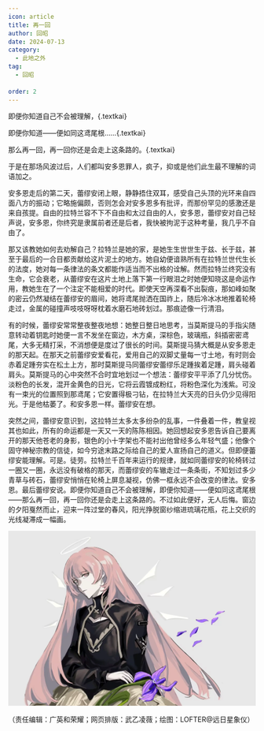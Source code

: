 ```yaml
---
icon: article
title: 再一回
author: 回昭
date: 2024-07-13
category:
  - 此地之外
tag:
  - 回昭

order: 2
---
```


即便你知道自己不会被理解，{.textkai}

即便你知道——便如同这鸢尾根……{.textkai}

那么再一回，再一回你还是会走上这条路的。{.textkai}

<!-- more -->

于是在那场风波过后，人们都叫安多恩罪人，疯子，抑或是他们此生最不理解的词语加之。

安多恩走后的第二天，蕾缪安闭上眼，静静捂住双耳，感受自己头顶的光环来自四面八方的振动；它略施偏颇，否则怎会对安多恩多有批评，而那份罕见的感激还是来自孩提。自由的拉特兰容不下不自由和太过自由的人，安多恩，蕾缪安对自己轻声说，安多恩，你终究是隶属前者还是后者，我快被拘泥于这种考量，我几乎不自由了。

那又该教她如何去劝解自己？拉特兰是她的家，是她生生世世生于兹、长于兹，甚至于最后的一合目都贡献给这片泥土的地方。她自幼便谙熟所有在拉特兰世代生长的法度，她对每一条律法的条文都能作适当而不出格的诠解。然而拉特兰终究没有生命，它会衰老，从蕾缪安在这片土地上落下第一行眼泪之时她便知晓这是命运作用，教她生在了一个注定不能相爱的时代。即使天空再深看不出裂痕，那如峰如聚的密云仍然凝结在蕾缪安的眉间，她将鸢尾抛洒在国祚上，随后冷冰冰地推着轮椅走过，金属的碰撞声吱吱呀呀枕着水磨石地砖划过。那痕迹像一行清泪。

有的时候，蕾缪安常常整夜整夜地想：她整日整日地思考，当莫斯提马的手指尖随意转动着钥匙时她便一言不发坐在窗边，木方桌，深棕色，玻璃瓶，斜插密密鸢尾，大多无精打采，不消想便是度过了很长的时间。莫斯提马猜大概是从安多恩走的那天起。在那天之前蕾缪安爱看花，爱用自己的双脚丈量每一寸土地，有时则会赤着足踵夯实在松土上方，那时莫斯提马同蕾缪安蕾缪乐足踵挨着足踵，肩头碰着肩头。莫斯提马的心中突然不合时宜地划过一个想法：蕾缪安平平添了几分忧伤。淡粉色的长发，混开金黄色的日光，它将云霞镀成粉红，将粉色深化为浅紫。可没有一束光的位置照到那鸢尾；它安置得极刁钻，在拉特兰大天亮的日头仍少见得阳光。于是他枯萎了。和安多恩一样。蕾缪安在想。

突然之间，蕾缪安意识到，这拉特兰太多太多纷杂的乱事，一件叠着一件，教皇视其也如此，所有的命运都是一天又一天的陈陈相因。她回想起安多恩告诉自己要离开的那天他苍老的身影，银色的小十字架也不能衬出他曾经多么年轻气盛；他像个固守神秘宗教的信徒，如今穷途末路之际给自己的爱人宣扬自己的道义。但即便蕾缪安能理解。可是。徒劳。拉特兰千百年来运行的规律，就如同蕾缪安的轮椅转过一圈又一圈，永远没有破格的那天，而蕾缪安的车辙走过一条条街，不知划过多少青草与砖石，蕾缪安悄悄在轮椅上屏息凝视，仿佛一框永远不会改变的律法。安多恩。最后蕾缪安说。即便你知道自己不会被理解，即便你知道——便如同这鸢尾根——那么再一回，再一回你还是会走上这条路的。不过如此便好，无人后悔。窗边的夕阳戛然而止，迎来一阵过堂的春风，阳光挣脱窗纱缩进琉璃花瓶，花上交织的光线凝滞成一幅画。<eod />

![](./res/illustration/LOFTER@远日星象仪.webp)

（责任编辑：广英和荣耀；网页排版：武乙凌薇；绘图：LOFTER@远日星象仪）

<FakeAds />